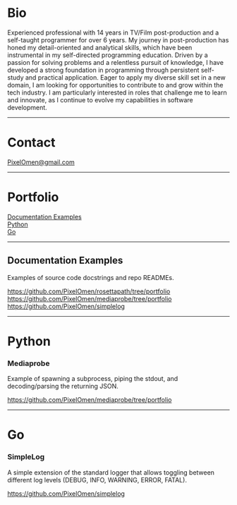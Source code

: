 # Bio

Experienced professional with 14 years in TV/Film post-production and a self-taught programmer for over 6 years. My journey in post-production has honed my detail-oriented and analytical skills, which have been instrumental in my self-directed programming education. Driven by a passion for solving problems and a relentless pursuit of knowledge, I have developed a strong foundation in programming through persistent self-study and practical application. Eager to apply my diverse skill set in a new domain, I am looking for opportunities to contribute to and grow within the tech industry. I am particularly interested in roles that challenge me to learn and innovate, as I continue to evolve my capabilities in software development.

___
# Contact
PixelOmen@gmail.com
___
# Portfolio

[Documentation Examples](#documentation-examples)<br>
[Python](#python)<br>
[Go](#go)<br>

___

## Documentation Examples
Examples of source code docstrings and repo READMEs.

https://github.com/PixelOmen/rosettapath/tree/portfolio<br>
https://github.com/PixelOmen/mediaprobe/tree/portfolio<br>
https://github.com/PixelOmen/simplelog

___

# Python

### Mediaprobe
Example of spawning a subprocess, piping the stdout, and decoding/parsing the returning JSON.

https://github.com/PixelOmen/mediaprobe/tree/portfolio

___

# Go

### SimpleLog

A simple extension of the standard logger that allows toggling between different log levels (DEBUG, INFO, WARNING, ERROR, FATAL).

https://github.com/PixelOmen/simplelog
